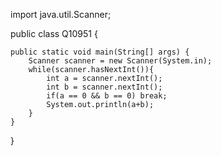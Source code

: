 import java.util.Scanner;  
  
public class Q10951 {  
  
    public static void main(String[] args) {  
        Scanner scanner = new Scanner(System.in);  
        while(scanner.hasNextInt()){  
            int a = scanner.nextInt();  
            int b = scanner.nextInt();  
            if(a == 0 && b == 0) break;  
            System.out.println(a+b);  
        }  
    }  
}